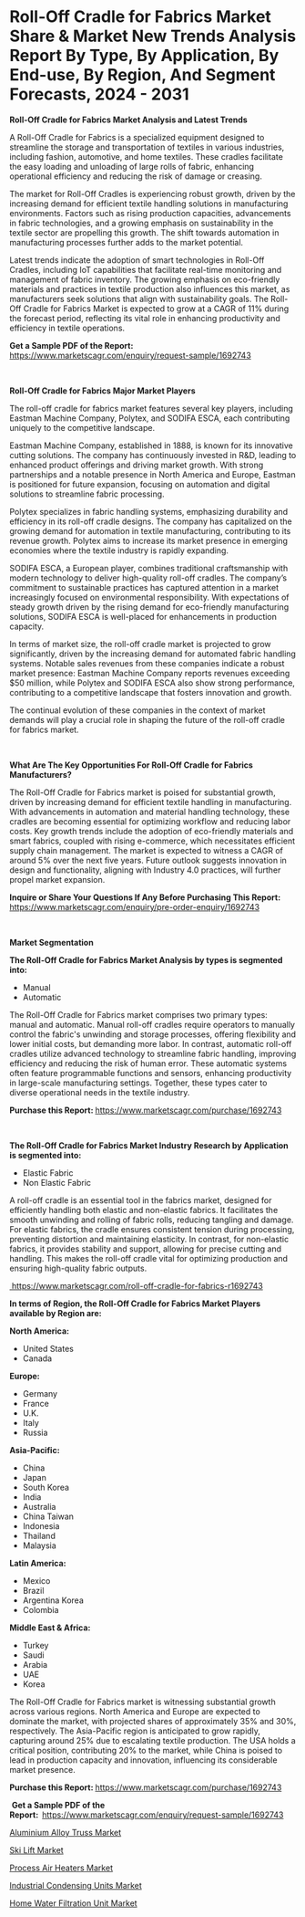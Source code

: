 <p><h1>Roll-Off Cradle for Fabrics Market Share & Market New Trends Analysis Report By Type, By Application, By End-use, By Region, And Segment Forecasts, 2024 - 2031</h1></p><p><strong>Roll-Off Cradle for Fabrics Market Analysis and Latest Trends</strong></p>
<p><p>A Roll-Off Cradle for Fabrics is a specialized equipment designed to streamline the storage and transportation of textiles in various industries, including fashion, automotive, and home textiles. These cradles facilitate the easy loading and unloading of large rolls of fabric, enhancing operational efficiency and reducing the risk of damage or creasing.</p><p>The market for Roll-Off Cradles is experiencing robust growth, driven by the increasing demand for efficient textile handling solutions in manufacturing environments. Factors such as rising production capacities, advancements in fabric technologies, and a growing emphasis on sustainability in the textile sector are propelling this growth. The shift towards automation in manufacturing processes further adds to the market potential.</p><p>Latest trends indicate the adoption of smart technologies in Roll-Off Cradles, including IoT capabilities that facilitate real-time monitoring and management of fabric inventory. The growing emphasis on eco-friendly materials and practices in textile production also influences this market, as manufacturers seek solutions that align with sustainability goals. The Roll-Off Cradle for Fabrics Market is expected to grow at a CAGR of 11% during the forecast period, reflecting its vital role in enhancing productivity and efficiency in textile operations.</p></p>
<p><strong>Get a Sample PDF of the Report:&nbsp;</strong> <a href="https://www.marketscagr.com/enquiry/request-sample/1692743?utm_campaign=1610&utm_medium=2&utm_source=Github&utm_content=ia&utm_term=20102024&utm_id=roll-off-cradle-for-fabrics">https://www.marketscagr.com/enquiry/request-sample/1692743</a></p>
<p>&nbsp;</p>
<p><strong>Roll-Off Cradle for Fabrics Major Market Players</strong></p>
<p><p>The roll-off cradle for fabrics market features several key players, including Eastman Machine Company, Polytex, and SODIFA ESCA, each contributing uniquely to the competitive landscape.</p><p>Eastman Machine Company, established in 1888, is known for its innovative cutting solutions. The company has continuously invested in R&D, leading to enhanced product offerings and driving market growth. With strong partnerships and a notable presence in North America and Europe, Eastman is positioned for future expansion, focusing on automation and digital solutions to streamline fabric processing. </p><p>Polytex specializes in fabric handling systems, emphasizing durability and efficiency in its roll-off cradle designs. The company has capitalized on the growing demand for automation in textile manufacturing, contributing to its revenue growth. Polytex aims to increase its market presence in emerging economies where the textile industry is rapidly expanding. </p><p>SODIFA ESCA, a European player, combines traditional craftsmanship with modern technology to deliver high-quality roll-off cradles. The company’s commitment to sustainable practices has captured attention in a market increasingly focused on environmental responsibility. With expectations of steady growth driven by the rising demand for eco-friendly manufacturing solutions, SODIFA ESCA is well-placed for enhancements in production capacity.</p><p>In terms of market size, the roll-off cradle market is projected to grow significantly, driven by the increasing demand for automated fabric handling systems. Notable sales revenues from these companies indicate a robust market presence: Eastman Machine Company reports revenues exceeding $50 million, while Polytex and SODIFA ESCA also show strong performance, contributing to a competitive landscape that fosters innovation and growth. </p><p>The continual evolution of these companies in the context of market demands will play a crucial role in shaping the future of the roll-off cradle for fabrics market.</p></p>
<p>&nbsp;</p>
<p><strong>What Are The Key Opportunities For Roll-Off Cradle for Fabrics Manufacturers?</strong></p>
<p><p>The Roll-Off Cradle for Fabrics market is poised for substantial growth, driven by increasing demand for efficient textile handling in manufacturing. With advancements in automation and material handling technology, these cradles are becoming essential for optimizing workflow and reducing labor costs. Key growth trends include the adoption of eco-friendly materials and smart fabrics, coupled with rising e-commerce, which necessitates efficient supply chain management. The market is expected to witness a CAGR of around 5% over the next five years. Future outlook suggests innovation in design and functionality, aligning with Industry 4.0 practices, will further propel market expansion.</p></p>
<p><strong>Inquire or Share Your Questions If Any Before Purchasing This Report:</strong> <a href="https://www.marketscagr.com/enquiry/pre-order-enquiry/1692743?utm_campaign=1610&utm_medium=2&utm_source=Github&utm_content=ia&utm_term=20102024&utm_id=roll-off-cradle-for-fabrics">https://www.marketscagr.com/enquiry/pre-order-enquiry/1692743</a></p>
<p>&nbsp;</p>
<p><strong>Market Segmentation</strong></p>
<p><strong>The Roll-Off Cradle for Fabrics Market Analysis by types is segmented into:</strong></p>
<p><ul><li>Manual</li><li>Automatic</li></ul></p>
<p><p>The Roll-Off Cradle for Fabrics market comprises two primary types: manual and automatic. Manual roll-off cradles require operators to manually control the fabric's unwinding and storage processes, offering flexibility and lower initial costs, but demanding more labor. In contrast, automatic roll-off cradles utilize advanced technology to streamline fabric handling, improving efficiency and reducing the risk of human error. These automatic systems often feature programmable functions and sensors, enhancing productivity in large-scale manufacturing settings. Together, these types cater to diverse operational needs in the textile industry.</p></p>
<p><strong>Purchase this Report:&nbsp;</strong><a href="https://www.marketscagr.com/purchase/1692743?utm_campaign=1610&utm_medium=2&utm_source=Github&utm_content=ia&utm_term=20102024&utm_id=roll-off-cradle-for-fabrics">https://www.marketscagr.com/purchase/1692743</a></p>
<p>&nbsp;</p>
<p><strong>The Roll-Off Cradle for Fabrics Market Industry Research by Application is segmented into:</strong></p>
<p><ul><li>Elastic Fabric</li><li>Non Elastic Fabric</li></ul></p>
<p><p>A roll-off cradle is an essential tool in the fabrics market, designed for efficiently handling both elastic and non-elastic fabrics. It facilitates the smooth unwinding and rolling of fabric rolls, reducing tangling and damage. For elastic fabrics, the cradle ensures consistent tension during processing, preventing distortion and maintaining elasticity. In contrast, for non-elastic fabrics, it provides stability and support, allowing for precise cutting and handling. This makes the roll-off cradle vital for optimizing production and ensuring high-quality fabric outputs.</p></p>
<p><a href="https://www.marketscagr.com/roll-off-cradle-for-fabrics-r1692743?utm_campaign=1610&utm_medium=2&utm_source=Github&utm_content=ia&utm_term=20102024&utm_id=roll-off-cradle-for-fabrics">&nbsp;https://www.marketscagr.com/roll-off-cradle-for-fabrics-r1692743</a></p>
<p><strong>In terms of Region, the Roll-Off Cradle for Fabrics Market Players available by Region are:</strong></p>
<p>
    <p> <strong> North America: </strong>
        <ul>
            <li>United States</li>
            <li>Canada</li>
        </ul>
        </p> 
    <p> <strong> Europe: </strong>
        <ul>
            <li>Germany</li>
            <li>France</li>
            <li>U.K.</li>
            <li>Italy</li>
            <li>Russia</li>
        </ul>
        </p> 
    <p> <strong> Asia-Pacific: </strong>
        <ul>
            <li>China</li>
            <li>Japan</li>
            <li>South Korea</li>
            <li>India</li>
            <li>Australia</li>
            <li>China Taiwan</li>
            <li>Indonesia</li>
            <li>Thailand</li>
            <li>Malaysia</li>
        </ul>
        </p> 
    <p> <strong> Latin America: </strong>
        <ul>
            <li>Mexico</li>
            <li>Brazil</li>
            <li>Argentina Korea</li>
            <li>Colombia</li>
        </ul>
        </p> 
    <p> <strong> Middle East & Africa: </strong>
        <ul>
            <li>Turkey</li>
            <li>Saudi</li>
            <li>Arabia</li>
            <li>UAE</li>
            <li>Korea</li>
        </ul>
    </p>
    </p>
<p><p>The Roll-Off Cradle for Fabrics market is witnessing substantial growth across various regions. North America and Europe are expected to dominate the market, with projected shares of approximately 35% and 30%, respectively. The Asia-Pacific region is anticipated to grow rapidly, capturing around 25% due to escalating textile production. The USA holds a critical position, contributing 20% to the market, while China is poised to lead in production capacity and innovation, influencing its considerable market presence.</p></p>
<p><strong>Purchase this Report: </strong><a href="https://www.marketscagr.com/purchase/1692743?utm_campaign=1610&utm_medium=2&utm_source=Github&utm_content=ia&utm_term=20102024&utm_id=roll-off-cradle-for-fabrics">https://www.marketscagr.com/purchase/1692743</a></p>
<p>&nbsp;<strong>Get a Sample PDF of the Report:&nbsp;&nbsp;</strong><a href="https://www.marketscagr.com/enquiry/request-sample/1692743?utm_campaign=1610&utm_medium=2&utm_source=Github&utm_content=ia&utm_term=20102024&utm_id=roll-off-cradle-for-fabrics">https://www.marketscagr.com/enquiry/request-sample/1692743</a></p>
<p><strong></strong></p>
<p><p><a href="https://www.linkedin.com/pulse/aluminium-alloy-truss-market-emerging-trends-future-prospects-0my0c?utm_campaign=1610&utm_medium=2&utm_source=Github&utm_content=ia&utm_term=20102024&utm_id=roll-off-cradle-for-fabrics">Aluminium Alloy Truss Market</a></p><p><a href="https://www.linkedin.com/pulse/key-drivers-ski-lift-market-trends-future-outlook-2024-2031-fxkmc?utm_campaign=1610&utm_medium=2&utm_source=Github&utm_content=ia&utm_term=20102024&utm_id=roll-off-cradle-for-fabrics">Ski Lift Market</a></p><p><a href="https://www.linkedin.com/pulse/navigating-global-process-air-heaters-market-landscape-trends-c3fhc?utm_campaign=1610&utm_medium=2&utm_source=Github&utm_content=ia&utm_term=20102024&utm_id=roll-off-cradle-for-fabrics">Process Air Heaters Market</a></p><p><a href="https://issuu.com/reportprime-2/docs/industrial-condensing-units-market-_d6c9c42786a261?utm_campaign=1610&utm_medium=2&utm_source=Github&utm_content=ia&utm_term=20102024&utm_id=roll-off-cradle-for-fabrics">Industrial Condensing Units Market</a></p><p><a href="https://www.linkedin.com/pulse/home-water-filtration-unit-market-segmentation-geographical-vilqc?utm_campaign=1610&utm_medium=2&utm_source=Github&utm_content=ia&utm_term=20102024&utm_id=roll-off-cradle-for-fabrics">Home Water Filtration Unit Market</a></p></p>